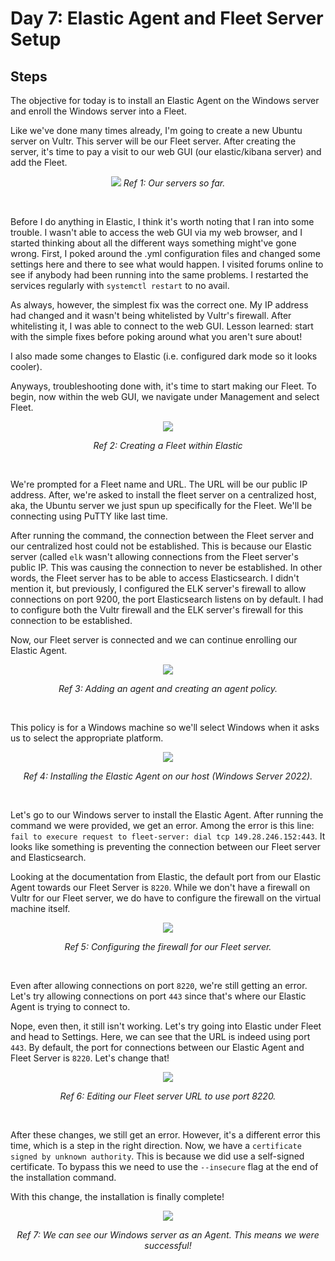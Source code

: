 # Day 7: Elastic Agent and Fleet Server Setup
## Steps
The objective for today is to install an Elastic Agent on the Windows server and enroll the Windows server into a Fleet.

Like we've done many times already, I'm going to create a new Ubuntu server on Vultr. This server will be our Fleet server. After creating the server, it's time to pay a visit to our web GUI (our elastic/kibana server) and add the Fleet. 

<p align="center"><img src="https://i.imgur.com/76TZbJD.png">
<i>Ref 1: Our servers so far.</i></p>
<br>

Before I do anything in Elastic, I think it's worth noting that I ran into some trouble. I wasn't able to access the web GUI via my web browser, and I started thinking about all the different ways something might've gone wrong. First, I poked around the .yml configuration files and changed some settings here and there to see what would happen. I visited forums online to see if anybody had been running into the same problems. I restarted the services regularly with `systemctl restart` to no avail.

As always, however, the simplest fix was the correct one. My IP address had changed and it wasn't being whitelisted by Vultr's firewall. After whitelisting it, I was able to connect to the web GUI. Lesson learned: start with the simple fixes before poking around what you aren't sure about!

I also made some changes to Elastic (i.e. configured dark mode so it looks cooler).

Anyways, troubleshooting done with, it's time to start making our Fleet. To begin, now within the web GUI, we navigate under Management and select Fleet.

<p align="center"><img src="https://i.imgur.com/L6hdMmU.png"></p>
<p align="center"><i>Ref 2: Creating a Fleet within Elastic</i></p>
<br>

We're prompted for a Fleet name and URL. The URL will be our public IP address. After, we're asked to install the fleet server on a centralized host, aka, the Ubuntu server we just spun up specifically for the Fleet. We'll be connecting using PuTTY like last time.

After running the command, the connection between the Fleet server and our centralized host could not be established. This is because our Elastic server (called `elk` wasn't allowing connections from the Fleet server's public IP. This was causing the connection to never be established. In other words, the Fleet server has to be able to access Elasticsearch. I didn't mention it, but previously, I configured the ELK server's firewall to allow connections on port 9200, the port Elasticsearch listens on by default. I had to configure both the Vultr firewall and the ELK server's firewall for this connection to be established.

Now, our Fleet server is connected and we can continue enrolling our Elastic Agent.

<p align="center"><img src="https://i.imgur.com/nUuMmKy.png"></p>
<p align="center"><i>Ref 3: Adding an agent and creating an agent policy.</i></p>
<br>

This policy is for a Windows machine so we'll select Windows when it asks us to select the appropriate platform.

<p align="center"><img src="https://i.imgur.com/eLVQIKY.png"></p>
<p align="center"><i>Ref 4: Installing the Elastic Agent on our host (Windows Server 2022).</i></p>
<br>

Let's go to our Windows server to install the Elastic Agent. After running the command we were provided, we get an error. Among the error is this line:
`fail to execure request to fleet-server: dial tcp 149.28.246.152:443`. It looks like something is preventing the connection between our Fleet server and Elasticsearch. 

Looking at the documentation from Elastic, the default port from our Elastic Agent towards our Fleet Server is `8220`. While we don't have a firewall on Vultr for our Fleet server, we do have to configure the firewall on the virtual machine itself.

<p align="center"><img src="https://i.imgur.com/w4HYtve.png"></p>
<p align="center"><i>Ref 5: Configuring the firewall for our Fleet server.</i></p>
<br>

Even after allowing connections on port `8220`, we're still getting an error. Let's try allowing connections on port `443` since that's where our Elastic Agent is trying to connect to.

Nope, even then, it still isn't working. Let's try going into Elastic under Fleet and head to Settings. Here, we can see that the URL is indeed using port `443`. By default, the port for connections between our Elastic Agent and Fleet Server is `8220`. Let's change that!

<p align="center"><img src="https://i.imgur.com/VpBYU2J.png"></p>
<p align="center"><i>Ref 6: Editing our Fleet server URL to use port 8220.</i></p>
<br>

After these changes, we still get an error. However, it's a different error this time, which is a step in the right direction. Now, we have a `certificate signed by unknown authority`. This is because we did use a self-signed certificate. To bypass this we need to use the `--insecure` flag at the end of the installation command.

With this change, the installation is finally complete!

<p align="center"><img src="https://i.imgur.com/p3Tlm8Y.png"></p>
<p align="center"><i>Ref 7: We can see our Windows server as an Agent. This means we were successful!</i></p>
<br>

